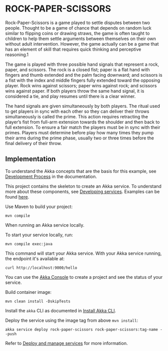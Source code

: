 # ROCK-PAPER-SCISSORS

Rock-Paper-Scissors is a game played to settle disputes between two people. Thought to be a game of chance that depends on random luck similar to flipping coins or drawing straws, the game is often taught to children to help them settle arguments between themselves on their own without adult intervention. However, the game actually can be a game that has an element of skill that requires quick thinking and perceptive reasoning.1

The game is played with three possible hand signals that represent a rock, paper, and scissors. The rock is a closed fist; paper is a flat hand with fingers and thumb extended and the palm facing downward; and scissors is a fist with the index and middle fingers fully extended toward the opposing player. Rock wins against scissors; paper wins against rock; and scissors wins against paper. If both players throw the same hand signal, it is considered a tie, and play resumes until there is a clear winner.

The hand signals are given simultaneously by both players. The ritual used to get players in sync with each other so they can deliver their throws simultaneously is called the prime. This action requires retracting the player’s fist from full-arm extension towards the shoulder and then back to full extension. To ensure a fair match the players must be in sync with their primes. Players must determine before play how many times they pump their arms during the prime phase, usually two or three times before the final delivery of their throw.


## Implementation

To understand the Akka concepts that are the basis for this example, see [Development Process](https://doc.akka.io/concepts/development-process.html) in the documentation.


This project contains the skeleton to create an Akka service. To understand more about these components, see [Developing services](https://doc.akka.io/java/index.html). Examples can be found [here](https://doc.akka.io/java/samples.html).


Use Maven to build your project:

```shell
mvn compile
```


When running an Akka service locally.

To start your service locally, run:

```shell
mvn compile exec:java
```

This command will start your Akka service. With your Akka service running, the endpoint it's available at:

```shell
curl http://localhost:9000/hello
```


You can use the [Akka Console](https://console.akka.io) to create a project and see the status of your service.

Build container image:

```shell
mvn clean install -DskipTests
```

Install the `akka` CLI as documented in [Install Akka CLI](https://doc.akka.io/reference/cli/index.html).

Deploy the service using the image tag from above `mvn install`:

```shell
akka service deploy rock-paper-scissors rock-paper-scissors:tag-name --push
```

Refer to [Deploy and manage services](https://doc.akka.io/operations/services/deploy-service.html)
for more information.
